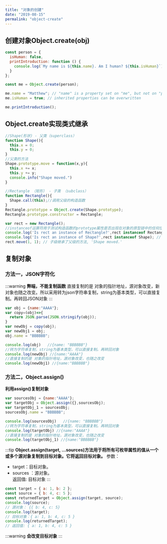 ```yaml
---
title: "对象的创建"
date: "2019-08-15"
permalink: "object-create"
---
```

## 创建对象Object.create(obj)

```js
const person = {
  isHuman: false,
  printIntroduction: function () {
    console.log(`My name is ${this.name}. Am I human? ${this.isHuman}`);
  }
};

const me = Object.create(person);

me.name = "Matthew"; // "name" is a property set on "me", but not on "person"
me.isHuman = true; // inherited properties can be overwritten

me.printIntroduction();
```

## Object.create实现类式继承
```js
//Shape(形状) - 父类（superclass）
function Shape(){
  this.x = 0;
  this.y = 0;
}
//父类的方法
Shape.prototype.move = function(x,y){
  this.x += x;
  this.y += y;
  console.info("Shape moved.")
}

//Rectangle （矩形） - 子类 （subclass）
function Rectangle(){
  Shape.call(this);//调用父级的构造函数
}
Rectangle.prototype = Object.create(Shape.prototype);
Rectangle.prototype.constructor = Rectangle;

var rect = new Rectangle();
//instanceof运算符用于测试构造函数的prototype属性是否出现在对象的原型链中的任何位置
console.log('Is rect an instance of Rectangle?',rect instanceof Rectangle); // true
console.log('Is rect an instance of Shape?',rect instanceof Shape); // true
rect.move(1, 1); // 子级继承了父级的方法, 'Shape moved.'
```
## 复制对象
### 方法一，JSON字符化
:::warning
__弊端，不能复制函数__
直接复制的是 对象的指针地址，源对象改变，新对象也随之改变。所以采用转为json字符串复制，string为基本类型，可以直接复制。再转回JSON对象
:::
```js
var obj = {name:"AAAA"};
var copy=(obj)=>{
  return JSON.parse(JSON.stringify(obj));
}
var newObj = copy(obj);
var newObj1 = obj;
obj.name = "BBBBBB";

console.log(obj)   //{name: "BBBBBB"}
//转为字符串复制，string为基本类型，可以直接复制。再转回对象
console.log(newObj) //{name:"AAAA"}
//直接复制的是 对象的指针地址，源对象改变，也随之改变
console.log(newObj1) //{name:"BBBBBB"}
```

### 方法二，Object.assign()
__利用assign()复制对象__

```js
var sourcesObj = {name:"AAAA"};
var targetObj = Object.assign({},sourcesObj);
var targetObj_1 = sourcesObj;
sourcesObj.name = "BBBBBB";

console.log(sourcesObj)   //{name: "BBBBBB"}
//转为字符串复制，string为基本类型，可以直接复制。再转回对象
console.log(targetObj) //{name:"AAAA"}
//直接复制的是 对象的指针地址，源对象改变，也随之改变
console.log(targetObj_1) //{name:"BBBBBB"}
```
:::tip
__Object.assign(target, ...sources)方法用于将所有可枚举属性的值从一个或多个源对象复制到目标对象。它将返回目标对象。__
参数：
- target：目标对象。
- sources ：源对象。  
返回值: 目标对象
:::
```js
const target = { a: 1, b: 2 };
const source = { b: 4, c: 5 };
const returnedTarget = Object.assign(target, source);
console.log(source);
// 源对象： {{ b: 4, c: 5}
console.log(target);
// 目标对象：{ a: 1, b: 4, c: 5 }
console.log(returnedTarget);
// 返回值: { a: 1, b: 4, c: 5 }
```
:::warning
__会改变目标对象__
:::
